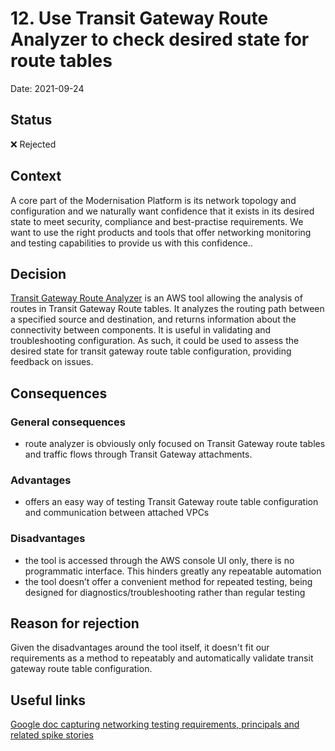 # 12. Use Transit Gateway Route Analyzer to check desired state for route tables

Date: 2021-09-24

## Status

❌ Rejected

## Context

A core part of the Modernisation Platform is its network topology and configuration and we naturally want confidence that it exists in its desired state to meet security, compliance and best-practise requirements. We want to use the right products and tools that offer networking monitoring and testing capabilities to provide us with this confidence..

## Decision

[Transit Gateway Route Analyzer](https://docs.aws.amazon.com/vpc/latest/tgw/route-analyzer.html) is an AWS tool allowing the analysis of routes in Transit Gateway Route tables. It analyzes the routing path between a specified source and destination, and returns information about the connectivity between components. It is useful in validating and troubleshooting configuration. As such, it could be used to assess the desired state for transit gateway route table configuration, providing feedback on issues.

## Consequences

### General consequences

* route analyzer is obviously only focused on Transit Gateway route tables and traffic flows through Transit Gateway attachments.

### Advantages

* offers an easy way of testing Transit Gateway route table configuration and communication between attached VPCs
  
### Disadvantages

* the tool is accessed through the AWS console UI only, there is no programmatic interface. This hinders greatly any repeatable automation
* the tool doesn’t offer a convenient method for repeated testing, being designed for diagnostics/troubleshooting rather than regular testing

## Reason for rejection

Given the disadvantages around the tool itself, it doesn't fit our requirements as a method to repeatably and automatically validate transit gateway route table configuration.

## Useful links
[Google doc capturing networking testing requirements, principals and related spike stories](https://docs.google.com/document/d/1WTLqsA1XUtahLnif42A1vGyMg7-284z-c4MllZj4GT0/edit#)
